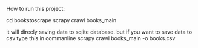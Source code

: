 How to run this project: 

cd bookstoscrape
scrapy crawl books_main

it will direcly saving data to sqlite database. but if you want to save data to csv type this in commanline
scrapy crawl books_main -o books.csv
